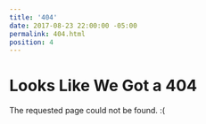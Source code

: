 ```yaml
---
title: '404'
date: 2017-08-23 22:00:00 -05:00
permalink: 404.html
position: 4
---
```


# Looks Like We Got a 404

The requested page could not be found. :(
